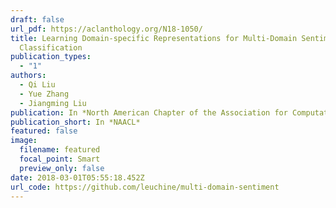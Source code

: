 ```yaml
---
draft: false
url_pdf: https://aclanthology.org/N18-1050/
title: Learning Domain-specific Representations for Multi-Domain Sentiment
  Classification
publication_types:
  - "1"
authors:
  - Qi Liu
  - Yue Zhang
  - Jiangming Liu
publication: In *North American Chapter of the Association for Computational Linguistics*
publication_short: In *NAACL*
featured: false
image:
  filename: featured
  focal_point: Smart
  preview_only: false
date: 2018-03-01T05:55:18.452Z
url_code: https://github.com/leuchine/multi-domain-sentiment
---
```

